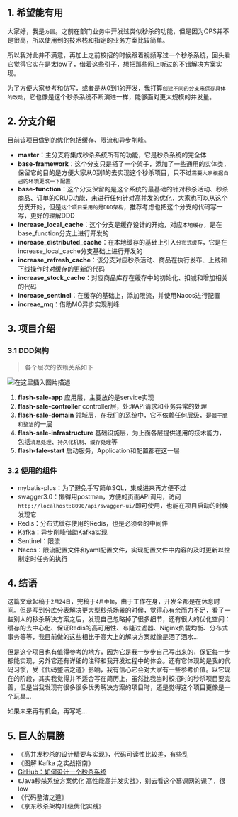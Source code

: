 ## 1. 希望能有用
大家好，我是`方圆`。之前在部门业务中开发过类似秒杀的功能，但是因为QPS并不是很高，所以使用到的技术栈和指定的业务方案比较简单。

所以我对此并不满意，再加上之前校招的时候跟着视频写过一个秒杀系统，回头看它觉得它实在是太low了，借着这些引子，想把那些网上听过的不错解决方案实现。

为了方便大家参考和仿写，或者是从0到1的开发，我打算`创建不同的分支来保存具体的改动`，它也像是这个秒杀系统不断演进一样，能够面对更大规模的并发量。

## 2. 分支介绍
目前该项目做到的优化包括缓存、限流和异步削峰。

- **master**：主分支将集成秒杀系统所有的功能，它是秒杀系统的完全体
- **base-framework**：这个分支只是搭了一个架子，添加了一些通用的实体类，保留它的目的是方便大家从0到1的去实现这个秒杀项目，只不过`需要大家根据自己的环境更改一下配置`
- **base-function**：这个分支保留的是这个系统的最基础的针对秒杀活动、秒杀商品、订单的CRUD功能，未进行任何针对高并发的优化，大家也可以从这个分支开始，但是`这个项目采用的是DDD架构`，推荐考虑也把这个分支的代码写一写，更好的理解DDD
- **increase_local_cache**：这个分支是缓存设计的开始，对应`本地缓存`，是在base_function分支上进行开发的
- **increase_distributed_cache**：在本地缓存的基础上引入`分布式缓存`，它是在increase_local_cache分支基础上进行开发的
- **increase_refresh_cache**：该分支对应秒杀活动、商品在执行发布、上线和下线操作时对缓存的更新的代码
- **increase_stock_cache**：对应商品库存在缓存中的初始化、扣减和增加相关的代码
- **increase_sentinel**：在缓存的基础上，添加限流，并使用Nacos进行配置
- **increae_mq**：借助MQ异步实现削峰

## 3. 项目介绍
### 3.1 DDD架构
> 各个层次的依赖关系如下

![在这里插入图片描述](https://img-blog.csdnimg.cn/b1131e1138624851b90709a6dc4fd9c2.png)

1. **flash-sale-app** 应用层，主要放的是service实现
2. **flash-sale-controller** controller层，处理API请求和业务异常的处理
3. **flash-sale-domain** 领域层，在我们的系统中，它不依赖任何层级，是`最干脆和整洁`的一层
4. **flash-sale-infrastructure** 基础设施层，为上面各层提供通用的技术能力，包括`消息处理`、`持久化机制`、`缓存处理`等
5. **flash-fale-start** 启动服务，Application和配置都在这一层


### 3.2 使用的组件
- mybatis-plus：为了避免手写简单SQL，集成进来再方便不过
- swagger3.0：懒得用postman，方便的页面API调用，访问`http://localhost:8090/api/swagger-ui/`即可使用，也能在项目启动的时候发现它
- Redis：分布式缓存使用的Redis，也是必须会的中间件
- Kafka：异步削峰借助Kafka实现
- Sentinel：限流
- Nacos：限流配置文件和yaml配置文件，实现配置文件中内容的及时更新以控制定时任务的执行


## 4. 结语
这篇文章起稿于`2月24日`，完稿于`4月中旬`，由于工作在身，开发全都是在休息时间。但是写到分库分表解决更大型秒杀场景的时候，觉得心有余而力不足，看了一些别人的秒杀解决方案之后，发现自己忽略掉了很多细节，还有很大的优化空间：缓存的去中心化、保证Redis的高可用性、布隆过滤器、Niginx负载均衡、分布式事务等等，我目前做的这些相比于高大上的解决方案就像是洒了洒水...

但是这个项目也有值得参考的地方，因为它是我一步步自己写出来的，保证每一步都能实现，另外它还有详细的注释和我开发过程中的体会。还有它体现的是我的代码习惯，受《代码整洁之道》影响，我有信心它会对大家有一些参考价值。以它现在的阶段，其实我觉得并不适合写在简历上，虽然比我当时校招时的秒杀项目要完善，但是当我发现有很多很多优秀解决方案的项目时，还是觉得这个项目更像是一个玩具...

如果未来再有机会，再写吧...

## 5. 巨人的肩膀

- 《高并发秒杀的设计精要与实现》，代码可读性比较差，有些乱
- 《图解 Kafka 之实战指南》
- [GitHub：如何设计一个秒杀系统](https://github.com/yunfeiyanggzq/miaosha)
- 《Java秒杀系统方案优化 高性能高并发实战》，别去看这个慕课网的课了，很low
- 《代码整洁之道》
- 《京东秒杀架构升级优化实践》
